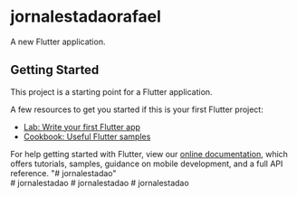 # jornalestadaorafael

A new Flutter application.

## Getting Started

This project is a starting point for a Flutter application.

A few resources to get you started if this is your first Flutter project:

- [Lab: Write your first Flutter app](https://flutter.dev/docs/get-started/codelab)
- [Cookbook: Useful Flutter samples](https://flutter.dev/docs/cookbook)

For help getting started with Flutter, view our
[online documentation](https://flutter.dev/docs), which offers tutorials,
samples, guidance on mobile development, and a full API reference.
"# jornalestadao"  
#   j o r n a l e s t a d a o  
 #   j o r n a l e s t a d a o  
 #   j o r n a l e s t a d a o  
 